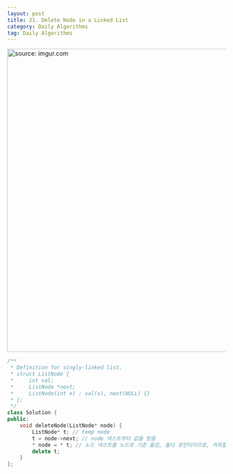 ```yaml
---
layout: post
title: 21. Delete Node in a Linked List
category: Daily Algorithms
tag: Daily Algorithms
---
```



<a href="https://postimg.cc/5HwfcYwQ"><img src="https://i.postimg.cc/1zdXqDXB/Capture.jpg" width="700px" title="source: imgur.com" /><a>

```c++
/**
 * Definition for singly-linked list.
 * struct ListNode {
 *     int val;
 *     ListNode *next;
 *     ListNode(int x) : val(x), next(NULL) {}
 * };
 */
class Solution {
public:
    void deleteNode(ListNode* node) {
        ListNode* t; // temp node
        t = node->next; // node 넥스트부터 값을 받음
        * node = * t; // 노드 넥스트를 노드로 기준 옮김, 둘다 포인터이므로, 카피할때는 포인터로 다시 가르켜야한다.
        delete t;
    }
};
```
